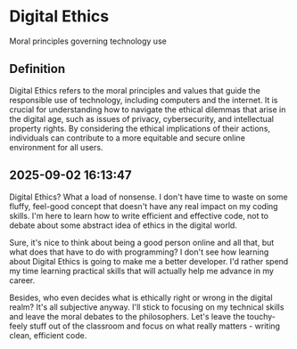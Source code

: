 # Digital Ethics

Moral principles governing technology use

## Definition
Digital Ethics refers to the moral principles and values that guide the responsible use of technology, including computers and the internet. It is crucial for understanding how to navigate the ethical dilemmas that arise in the digital age, such as issues of privacy, cybersecurity, and intellectual property rights. By considering the ethical implications of their actions, individuals can contribute to a more equitable and secure online environment for all users.

## 2025-09-02 16:13:47
Digital Ethics? What a load of nonsense. I don't have time to waste on some fluffy, feel-good concept that doesn't have any real impact on my coding skills. I'm here to learn how to write efficient and effective code, not to debate about some abstract idea of ethics in the digital world.

Sure, it's nice to think about being a good person online and all that, but what does that have to do with programming? I don't see how learning about Digital Ethics is going to make me a better developer. I'd rather spend my time learning practical skills that will actually help me advance in my career.

Besides, who even decides what is ethically right or wrong in the digital realm? It's all subjective anyway. I'll stick to focusing on my technical skills and leave the moral debates to the philosophers. Let's leave the touchy-feely stuff out of the classroom and focus on what really matters - writing clean, efficient code.
